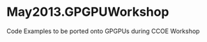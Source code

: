 May2013.GPGPUWorkshop
=====================

Code Examples to be ported onto GPGPUs during CCOE Workshop
